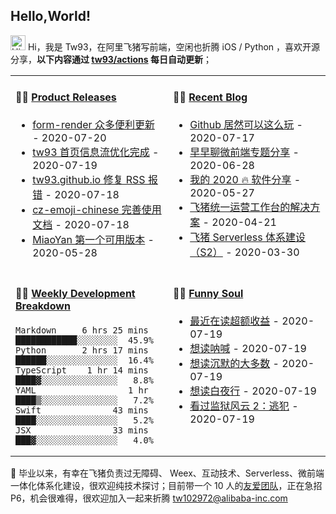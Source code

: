 ## Hello,World!

<img src='https://qpluspicture.oss-cn-beijing.aliyuncs.com/6LjjQA/Hi.gif' alt='Hi' width="24"/> Hi，我是 Tw93，在阿里飞猪写前端，空闲也折腾 iOS / Python ，喜欢开源分享，**以下内容通过 <a href="https://github.com/tw93/tw93/actions" target="_blank">tw93/actions</a> 每日自动更新**；

<table>
<tr>
<td valign="top" width="50%">

#### 🏋️‍♀️ <a href="https://github.com/tw93/tw93/blob/main/releases.md" target="_blank">Product Releases</a>

<!-- recent_releases starts -->

- <a href='https://github.com/alibaba/form-render/releases/tag/v0.6.0' target='_blank'>form-render 众多便利更新</a> - 2020-07-20
- <a href='https://github.com/tw93/tw93/releases/tag/V1.0' target='_blank'>tw93 首页信息流优化完成</a> - 2020-07-19
- <a href='https://github.com/tw93/tw93.github.io/releases/tag/V0.1' target='_blank'>tw93.github.io 修复 RSS 报错</a> - 2020-07-18
- <a href='https://github.com/tw93/cz-emoji-chinese/releases/tag/V0.2.1' target='_blank'>cz-emoji-chinese 完善使用文档</a> - 2020-07-18
- <a href='https://github.com/tw93/MiaoYan/releases/tag/V0.1' target='_blank'>MiaoYan 第一个可用版本</a> - 2020-05-28
<!-- recent_releases ends -->

</td>
<td valign="top" width="50%">

#### 🤹‍♀️ <a href="https://tw93.github.io/" target="_blank">Recent Blog</a>

<!-- blog starts -->

- <a href='https://tw93.github.io/2020-07-17/markdown.html' target='_blank'>Github 居然可以这么玩</a> - 2020-07-17
- <a href='https://tw93.github.io/2020-06-28/zaozaoliao.html' target='_blank'>早早聊微前端专题分享</a> - 2020-06-28
- <a href='https://tw93.github.io/2020-05-27/good-app.html' target='_blank'>我的 2020 🔥 软件分享</a> - 2020-05-27
- <a href='https://tw93.github.io/2020-04-21/one.html' target='_blank'>飞猪统一运营工作台的解决方案</a> - 2020-04-21
- <a href='https://tw93.github.io/2020-03-30/serverless-two.html' target='_blank'>飞猪 Serverless 体系建设（S2）</a> - 2020-03-30
<!-- blog ends -->

</td>
</tr>
<tr>
<td valign="top" width="50%">

#### 🏊‍♂️ <a href="https://gist.github.com/tw93/7854aac61f991ef4e7ae7b8440e4fdc6" target="_blank">Weekly Development Breakdown</a>

<!-- code_time starts -->

```text
Markdown     6 hrs 25 mins  ████████████░░░░░░░░  45.9%
Python       2 hrs 17 mins  ██████░░░░░░░░░░░░░░  16.4%
TypeScript    1 hr 14 mins  ████▓░░░░░░░░░░░░░░░   8.8%
YAML                  1 hr  ████▒░░░░░░░░░░░░░░░   7.2%
Swift              43 mins  ████░░░░░░░░░░░░░░░░   5.2%
JSX                33 mins  ███▓░░░░░░░░░░░░░░░░   4.0%
```

<!-- code_time ends -->

</td>
<td valign="top" width="50%">

#### 🤾‍♂️ <a href="https://www.douban.com/people/tangwei93/" target="_blank">Funny Soul</a>

<!-- douban starts -->

- <a href='https://book.douban.com/subject/26794026/' target='_blank'>最近在读超额收益</a> - 2020-07-19
- <a href='https://book.douban.com/subject/1449351/' target='_blank'>想读呐喊</a> - 2020-07-19
- <a href='https://book.douban.com/subject/1054685/' target='_blank'>想读沉默的大多数</a> - 2020-07-19
- <a href='https://book.douban.com/subject/10554308/' target='_blank'>想读白夜行</a> - 2020-07-19
- <a href='http://movie.douban.com/subject/1294019/' target='_blank'>看过监狱风云 2：逃犯</a> - 2020-07-19
<!-- douban ends -->

</td>
  </tr>
  </table>

📮 毕业以来，有幸在飞猪负责过无障碍、 Weex、互动技术、Serverless、微前端一体化体系化建设，很欢迎纯技术探讨；目前带一个 10 人的<a href="https://img.alicdn.com/tfs/TB1svLYObr1gK0jSZFDXXb9yVXa-4032-2268.jpg" target="_blank">友爱团队</a>，正在急招 P6，机会很难得，很欢迎加入一起来折腾 <tw102972@alibaba-inc.com>
